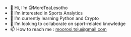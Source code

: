 - 👋 Hi, I’m @MoreTeaLesotho
- 👀 I’m interested in Sports Analytics
- 🌱 I’m currently learning Python and Crypto
- 💞️ I’m looking to collaborate on sport-related knowledge
- 📫 How to reach me : moorosi.tsiu@gmail.com

<!---
MoreTeaLesotho/MoreTeaLesotho is a ✨ special ✨ repository because its `README.md` (this file) appears on your GitHub profile.
You can click the Preview link to take a look at your changes.
--->

